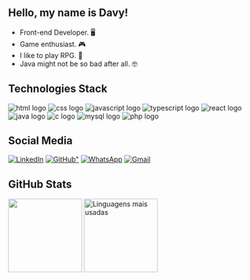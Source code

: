## Hello, my name is Davy!

- Front-end Developer. 🖥️
- Game enthusiast. 🎮
- I like to play RPG. 🎲
- Java might not be so bad after all. 🤓

## Technologies Stack

<div>
    <img src="https://img.shields.io/badge/HTML-%23E34F26.svg?logo=html5&logoColor=white" alt="html logo">
    <img src="https://img.shields.io/badge/CSS-639?logo=css&logoColor=fff" alt="css logo">
    <img src="https://img.shields.io/badge/JavaScript-F7DF1E?logo=javascript&logoColor=000" alt="javascript logo">
    <img src="https://img.shields.io/badge/TypeScript-3178C6?logo=typescript&logoColor=fff" alt="typescript logo">
    <img src="https://img.shields.io/badge/React-%2320232a.svg?logo=react&logoColor=%2361DAFB" alt="react logo">
    <img src="https://img.shields.io/badge/Java-%23ED8B00.svg?logo=openjdk&logoColor=white" alt="java logo">
    <img src="https://img.shields.io/badge/C-00599C?logo=c&logoColor=white" alt="c logo">
    <img src="https://img.shields.io/badge/MySQL-4479A1?logo=mysql&logoColor=fff" alt="mysql logo">
    <img src="https://img.shields.io/badge/php-%23777BB4.svg?&logo=php&logoColor=white" alt="php logo">
</div>

## Social Media

<div>
    <a href="https://www.linkedin.com/in/davy-andrade" target="_blank"><img src="https://custom-icon-badges.demolab.com/badge/LinkedIn-0A66C2?logo=linkedin-white&logoColor=fff" alt="LinkedIn"></a>
    <a href="https://github.com/DavyAndrade/" target="_blank"><img src="https://img.shields.io/badge/GitHub-%23121011.svg?logo=github&logoColor=white" alt=GitHub"></a>
    <a href="https://wa.me/5521991664923" target="_blank"><img src="https://img.shields.io/badge/WhatsApp-25D366?logo=whatsapp&logoColor=white" alt="WhatsApp"></a>
    <a href="mailto:davy.dev23@gmail.com" target="_blank"><img src="https://img.shields.io/badge/Gmail-D14836?logo=gmail&logoColor=white" alt="Gmail"></a>
</div>

## GitHub Stats

<div>
    <img src="https://github-readme-stats.vercel.app/api?username=DavyAndrade&theme=transparent&show_icons=true&bg_color=000&title_color=FFF&text_color=FFF&border_radius=10&count_private=true" height="150">
    <img src="https://github-readme-stats.vercel.app/api/top-langs/?username=DavyAndrade&theme=transparent&show_icons=true&hide_border=false&layout=compact&bg_color=000&title_color=FFF&text_color=FFF&border_radius=10&langs_count=6" alt="Linguagens mais usadas" height="150">
</div>
